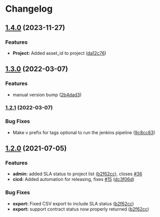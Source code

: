 # Changelog

## [1.4.0](https://www.github.com/Amsterdam/masterlist/compare/v1.3.0...v1.4.0) (2023-11-27)


### Features

* **Project:** Added asset_id to project ([da12c76](https://www.github.com/Amsterdam/masterlist/commit/da12c76ca50d2d28bf962d43260ea001e9330ee4))

## [1.3.0](https://www.github.com/Amsterdam/masterlist/compare/v1.2.1...v1.3.0) (2022-03-07)


### Features

* manual version bump ([2b4dad3](https://www.github.com/Amsterdam/masterlist/commit/2b4dad38cc3851ae143d951108d08e75a05066d4))

### [1.2.1](https://www.github.com/Amsterdam/masterlist/compare/v1.2.0...v1.2.1) (2022-03-07)


### Bug Fixes

* Make v prefix for tags optional to run the jenkins pipeline ([9c8cc83](https://www.github.com/Amsterdam/masterlist/commit/9c8cc837242170792bead2b95130ae4deb1de584))

## [1.2.0](https://www.github.com/Amsterdam/masterlist/compare/v1.1.4...v1.2.0) (2021-07-05)


### Features

* **admin:** added SLA status to project list ([b2f62cc](https://www.github.com/Amsterdam/masterlist/commit/b2f62cc0b8a0bec8e7ec2a7cb01046e59c1b4b91)), closes [#36](https://www.github.com/Amsterdam/masterlist/issues/36)
* **cicd:** Added automation for releasing, fixes [#15](https://www.github.com/Amsterdam/masterlist/issues/15) ([dc3f06d](https://www.github.com/Amsterdam/masterlist/commit/dc3f06d61e1137858eb824bcee87b43ca02ab877))


### Bug Fixes

* **export:** Fixed CSV export to include SLA status ([b2f62cc](https://www.github.com/Amsterdam/masterlist/commit/b2f62cc0b8a0bec8e7ec2a7cb01046e59c1b4b91))
* **export:** support contract status now properly returned ([b2f62cc](https://www.github.com/Amsterdam/masterlist/commit/b2f62cc0b8a0bec8e7ec2a7cb01046e59c1b4b91))
